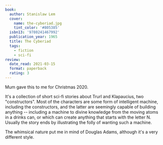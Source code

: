 ```yaml
---
book:
  author: Stanislaw Lem
  cover:
    name: the-cyberiad.jpg
    tint_color: '#805385'
  isbn13: '9780241467992'
  publication_year: 1965
  title: The Cyberiad
  tags:
    - fiction
    - sci-fi
review:
  date_read: 2021-03-15
  format: paperback
  rating: 3
---
```


Mum gave this to me for Christmas 2020.

It's a collection of short sci-fi stories about Trurl and Klapaucius, two "constructors".
Most of the characters are some form of intelligent machine, including the constructors, and the latter are seemingly capable of building anything -- including a machine to divine knowledge from the moving atoms in a drinks can, or which can create anything that starts with the letter N.
Usually the story ends by illustrating the folly of wanting such a machine.

The whimsical nature put me in mind of Douglas Adams, although it's a very different style.
